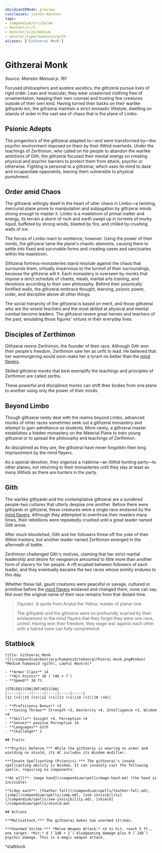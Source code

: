 ```yaml
---
obsidianUIMode: preview
cssclasses: json5e-monster
tags:
- compendium/src/5e/mm
- monster/cr/2
- monster/size/medium
- monster/type/humanoid/gith
aliases: ["Githzerai Monk"]
---
```

# Githzerai Monk
*Source: Monster Manual p. 161*  

Focused philosophers and austere ascetics, the githzerai pursue lives of rigid order. Lean and muscular, they wear unadorned clothing free of ornamentation, keeping their own counsel and trusting few creatures outside of their own kind. Having turned their backs on their warlike githyanki kin, the githzerai maintain a strict monastic lifestyle, dwelling on islands of order in the vast sea of chaos that is the plane of Limbo.

## Psionic Adepts

The progenitors of the githzerai adapted to—and were transformed by—the psychic environment imposed on them by their illithid overlords. Under the teachings of Zerthimon, who called on his people to abandon the warlike ambitions of Gith, the githzerai focused their mental energy on creating physical and psychic barriers to protect them from attack, psychic or otherwise. Fighting is personal to a githzerai, which uses its mind to daze and incapacitate opponents, leaving them vulnerable to physical punishment.

## Order amid Chaos

The githzerai willingly dwell in the heart of utter chaos in Limbo—a twisting, mercurial plane prone to manipulation and subjugation by githzerai minds strong enough to master it. Limbo is a maelstrom of primal matter and energy, its terrain a storm of rock and earth swept up in torrents of murky liquid, buffeted by strong winds, blasted by fire, and chilled by crushing walls of ice.

The forces of Limbo react to sentience, however. Using the power of their minds, the githzerai tame the plane's chaotic elements, causing them to settle into fixed and survivable forms and creating oases and sanctuaries within the maelstrom.

Githzerai fortress-monasteries stand resolute against the chaos that surrounds them, virtually impervious to the turmoil of their surroundings, because the githzerai will it. Each monastery is overseen by monks that impose a strict schedule of chants, meals, martial arts training, and devotions according to their own philosophy. Behind their psionically fortified walls, the githzerai embrace thought, learning, psionic power, order, and discipline above all other things.

The social hierarchy of the githzerai is based on merit, and those githzerai who are the wisest teachers and the most skilled at physical and mental combat become leaders. The githzerai revere great heroes and teachers of the past, emulating those figures' virtues in their everyday lives.

## Disciples of Zerthimon

Githzerai revere Zerthimon, the founder of their race. Although Gith won their people's freedom, Zerthimon saw her as unfit to lead. He believed that her warmongering would soon make her a tyrant no better than the [mind flayers](/compendium/bestiary/aberration/mind-flayer.md).

Skilled githzerai monks that best exemplify the teachings and principles of Zerthimon are called zerths.

These powerful and disciplined monks can shift their bodies from one plane to another using only the power of their minds.

## Beyond Limbo

Though githzerai rarely deal with the realms beyond Limbo, advanced monks of other races sometimes seek out a githzerai monastery and attempt to gain admittance as students. More rarely, a githzerai master establishes a hidden monastery on the Material Plane to train young githzerai or to spread the philosophy and teachings of Zerthimon.

As disciplined as they are, the githzerai have never forgotten their long imprisonment by the mind flayers.

As a special devotion, they organize a rrakkma—an illithid hunting party—to other planes, not returning to their monasteries until they slay at least as many illithids as there are hunters in the party.

## Gith

The warlike githyanki and the contemplative githzerai are a sundered people-two cultures that utterly despise one another. Before there were githyanki or githzerai, these creatures were a single race enslaved by the [mind flayers](/compendium/bestiary/aberration/mind-flayer.md). Although they attempted to overthrow their masters many times, their rebellions were repeatedly crushed until a great leader named Gith arose.

After much bloodshed, Gith and her followers threw off the yoke of their illithid masters, but another leader named Zerthimon emerged in the aftermath of battle.

Zerthimon challenged Gith's motives, claiming that her strict martial leadership and desire for vengeance amounted to little more than another form of slavery for her people. A rift erupted between followers of each leader, and they eventually became the two races whose enmity endures to this day.

Whether these tall, gaunt creatures were peaceful or savage, cultured or primitive before the [mind flayers](/compendium/bestiary/aberration/mind-flayer.md) enslaved and changed them, none can say. Not even the original name of their race remains from that distant time.

> [!quote]- A quote from Aristul the Yellow, master of planar lore  
> 
> The githyanki and the githzerai were so profoundly scarred by their enslavement to the mind flayers that they forget they were one race, united. Having won their freedom, they wage war against each other with a hatred none can fully comprehend.


## Statblock

```ad-statblock
title: Githzerai Monk
![](/compendium/bestiary/humanoid/token/githzerai-monk.png#token)
*Medium humanoid (gith), Lawful Neutral*

- **Armor Class** 14 
- **Hit Points** 38 (`7d8 + 7`)
- **Speed** 30 ft.

|STR|DEX|CON|INT|WIS|CHA|
|:---:|:---:|:---:|:---:|:---:|:---:|
|12 (+1)|15 (+2)|12 (+1)|13 (+1)|14 (+2)|10 (+0)|

- **Proficiency Bonus** +2
- **Saving Throws** Strength +3, Dexterity +4, Intelligence +3, Wisdom +4
- **Skills** Insight +4, Perception +4
- **Senses** passive Perception 14
- **Languages** Gith
- **Challenge** 2

## Traits

***Psychic Defense.*** While the githzerai is wearing no armor and wielding no shield, its AC includes its Wisdom modifier.

***Innate Spellcasting (Psionics).*** The githzerai's innate spellcasting ability is Wisdom. It can innately cast the following spells, requiring no components:

**At will**: [mage hand](/compendium/spells/mage-hand.md) (the hand is invisible)

**3/day each**: [feather fall](/compendium/spells/feather-fall.md), [jump](/compendium/spells/jump.md), [see invisibility](/compendium/spells/see-invisibility.md), [shield](/compendium/spells/shield.md)

## Actions

***Multiattack.*** The githzerai makes two unarmed strikes.

***Unarmed Strike.*** *Melee Weapon Attack:* +4 to hit, reach 5 ft., one target. *Hit:* 6 (`1d8 + 2`) bludgeoning damage plus 9 (`2d8`) psychic damage. This is a magic weapon attack.
```
^statblock
